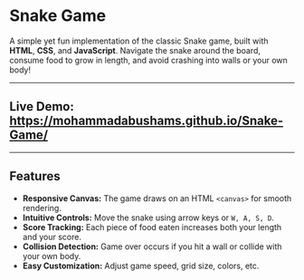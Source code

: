 # Snake Game

A simple yet fun implementation of the classic Snake game, built with **HTML**, **CSS**, and **JavaScript**. Navigate the snake around the board, consume food to grow in length, and avoid crashing into walls or your own body!

---

## Live Demo: https://mohammadabushams.github.io/Snake-Game/
---

## Features

- **Responsive Canvas:** The game draws on an HTML `<canvas>` for smooth rendering.
- **Intuitive Controls:** Move the snake using arrow keys or `W, A, S, D`.
- **Score Tracking:** Each piece of food eaten increases both your length and your score.
- **Collision Detection:** Game over occurs if you hit a wall or collide with your own body.
- **Easy Customization:** Adjust game speed, grid size, colors, etc.



